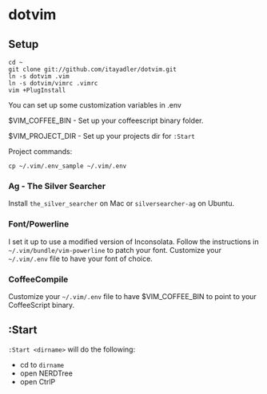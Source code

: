 dotvim
======

## Setup
```
cd ~
git clone git://github.com/itayadler/dotvim.git
ln -s dotvim .vim
ln -s dotvim/vimrc .vimrc
vim +PlugInstall
```
You can set up some customization variables in .env

$VIM_COFFEE_BIN - Set up your coffeescript binary folder.

$VIM_PROJECT_DIR - Set up your projects dir for `:Start`


Project commands:

`cp ~/.vim/.env_sample ~/.vim/.env`

### Ag - The Silver Searcher
Install `the_silver_searcher` on Mac or `silversearcher-ag` on Ubuntu.

### Font/Powerline
I set it up to use a modified version of Inconsolata.
Follow the instructions in `~/.vim/bundle/vim-powerline` to patch your font.
Customize your `~/.vim/.env` file to have your font of choice.

### CoffeeCompile
Customize your `~/.vim/.env` file to have $VIM_COFFEE_BIN to point to your CoffeeScript binary.

## :Start

`:Start <dirname>` will do the following:
  * cd to `dirname`
  * open NERDTree
  * open CtrlP
